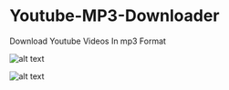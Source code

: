 # Youtube-MP3-Downloader
Download Youtube Videos In mp3 Format

![alt text](https://i.imgur.com/GgAY5JA.png)



![alt text](hhttps://i.imgur.com/HsXZpmd.png)

